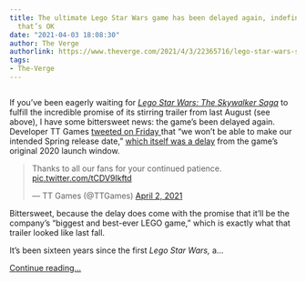```yaml
---
title: The ultimate Lego Star Wars game has been delayed again, indefinitely, and
  that’s OK
date: "2021-04-03 18:08:30"
author: The Verge
authorlink: https://www.theverge.com/2021/4/3/22365716/lego-star-wars-skywalker-saga-delay-again
tags:
- The-Verge
---
```

<figure>
      <img alt="" src="https://cdn.vox-cdn.com/thumbor/5HQHX7AnJOU1UBCWUR8fIuyrse4=/300x0:3540x2160/1310x873/cdn.vox-cdn.com/uploads/chorus_image/image/69071596/Lego_Star_Wars.0.jpg" />
    </figure>

  <p id="bj897V">If you’ve been eagerly waiting for <a href="https://www.starwars.com/games-apps/lego-star-wars-the-skywalker-saga"><em>Lego Star Wars: The Skywalker Saga</em></a><em> </em>to fulfill the incredible promise of its stirring trailer from last August (see above), I have some bittersweet news: the game’s been delayed again. Developer TT Games <a href="https://twitter.com/TTGames/status/1377984167233744899?ref_src=twsrc%5Etfw%7Ctwcamp%5Etweetembed%7Ctwterm%5E1377984167233744899%7Ctwgr%5E%7Ctwcon%5Es1_&amp;ref_url=https%3A%2F%2Fwww.eurogamer.net%2Farticles%2F2021-04-03-lego-star-wars-the-skywalker-saga-delayed-again">tweeted on Friday </a>that “we won’t be able to make our intended Spring release date,” <a href="https://www.eurogamer.net/articles/2020-08-28-slipped-to-2021-lego-star-wars-the-skywalker-saga-has">which itself was a delay</a> from the game’s original 2020 launch window. </p>
<div id="sVPjxi">
<blockquote class="twitter-tweet">
<p lang="en" dir="ltr">Thanks to all our fans for your continued patience. <a href="https://t.co/tCDV9Ikftd">pic.twitter.com/tCDV9Ikftd</a></p>— TT Games (@TTGames) <a href="https://twitter.com/TTGames/status/1377984167233744899?ref_src=twsrc%5Etfw">April 2, 2021</a>
</blockquote>

</div>
<p id="vcolcH">Bittersweet, because the delay does come with the promise that it’ll be the company’s “biggest and best-ever LEGO game,” which is exactly what that trailer looked like last fall.</p>
<p id="Q1QDX1">It’s been sixteen years since the first <em>Lego Star Wars, </em>a...</p>
  <p>
    <a href="https://www.theverge.com/2021/4/3/22365716/lego-star-wars-skywalker-saga-delay-again">Continue reading&hellip;</a>
  </p>